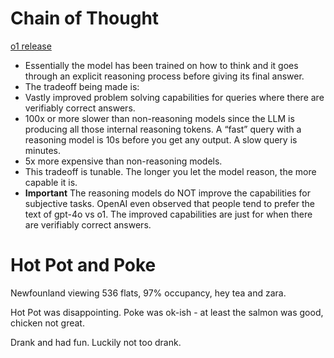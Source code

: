 
#  Chain of Thought

[o1 release](https://openai.com/index/learning-to-reason-with-llms/)


- Essentially the model has been trained on how to think and it goes through an explicit reasoning process before giving its final answer.
- The tradeoff being made is:
- Vastly improved problem solving capabilities for queries where there are verifiably correct answers.
- 100x or more slower than non-reasoning models since the LLM is producing all those internal reasoning tokens.  A “fast” query with a reasoning model is 10s before you get any output.  A slow query is minutes.
- 5x more expensive than non-reasoning models.
- This tradeoff is tunable.  The longer you let the model reason, the more capable it is.
- **Important** The reasoning models do NOT improve the capabilities for subjective tasks.  OpenAI even observed that people tend to prefer the text of gpt-4o vs o1.  The improved capabilities are just for when there are verifiably correct answers.

# Hot Pot and Poke

Newfounland viewing 536 flats, 97% occupancy, hey tea and zara.

Hot Pot was disappointing. Poke was ok-ish - at least the salmon was good, chicken not great.

Drank and had fun. Luckily not too drank. 